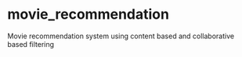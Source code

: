 # movie_recommendation
Movie recommendation system using content based and collaborative based filtering
